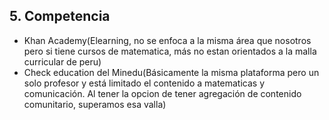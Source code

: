 ## 5. Competencia
* Khan Academy(Elearning, no se enfoca a la misma área que nosotros pero si tiene cursos de matematica, más no estan orientados a la malla curricular de peru) 
* Check education del Minedu(Básicamente la misma plataforma  pero un solo profesor y está limitado el contenido a matematicas  y comunicación. Al tener la opcion de tener agregación de contenido comunitario, superamos esa valla)
